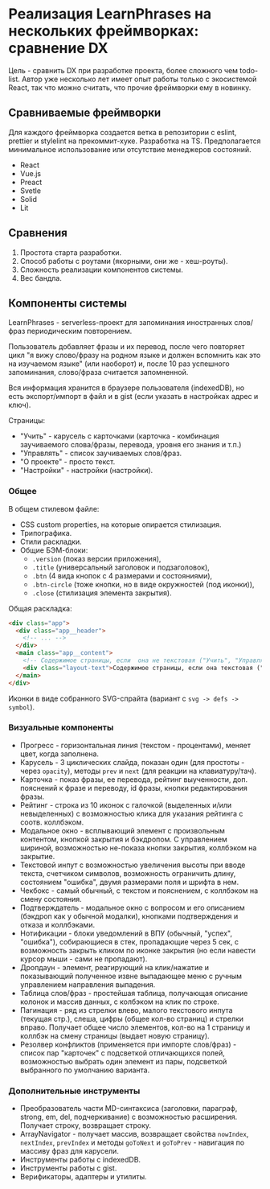 # Реализация LearnPhrases на нескольких фреймворках: сравнение DX

Цель - сравнить DX при разработке проекта, более сложного чем todo-list. Автор уже несколько лет имеет опыт работы только с экосистемой React, так что можно считать, что прочие фреймворки ему в новинку.



## Сравниваемые фреймворки

Для каждого фреймворка создается ветка в репозитории с eslint, prettier и stylelint на прекоммит-хуке. Разработка на TS. Предполагается минимальное использование или отсутствие менеджеров состояний.

- React
- Vue.js
- Preact
- Svetle
- Solid
- Lit



## Сравнения

1. Простота старта разработки.
2. Способ работы с роутами (якорными, они же - хеш-роуты).
3. Сложность реализации компонентов системы.
4. Вес бандла.



## Компоненты системы

LearnPhrases - serverless-проект для запоминания иностранных слов/фраз периодическим повторением.

Пользователь добавляет фразы и их перевод, после чего повторяет цикл "я вижу слово/фразу на родном языке и должен вспомнить как это на изучаемом языке" (или наоборот) и, после 10 раз успешного запоминания, слово/фраза считается запомненной.

Вся информация хранится в браузере пользователя (indexedDB), но есть экспорт/импорт в файл и в gist (если указать в настройках адрес и ключ).

Страницы:

- "Учить" - карусель с карточками (карточка - комбинация заучиваемого слова/фразы, перевода, уровня его знания и т.п.)
- "Управлять" - список заучиваемых слов/фраз.
- "О проекте" - просто текст.
- "Настройки" - настройки (настройки).


### Общее

В общем стилевом файле:

- CSS custom properties, на которые опирается стилизация.
- Трипографика.
- Стили раскладки.
- Общие БЭМ-блоки:
  - `.version` (показ версии приложения),
  - `.title` (универсальный заголовок и подзаголовок),
  - `.btn` (4 вида кнопок с 4 размерами и состояниями),
  - `.btn-circle` (тоже кнопки, но в виде окружностей (под иконки)),
  - `.close` (стилизация элемента закрытия).

Общая раскладка:

```html
<div class="app">
  <div class="app__header">
    <!-- ... -->
  </div>
  <main class="app__content">
    <!-- Содержимое страницы, если  она не текстовая ("Учить", "Управлять") -->
    <div class="layout-text">Содержимое страницы, если она текстовая ("О проекте", "Настройки")</div>
  </main>
</div>
```

Иконки в виде собранного SVG-спрайта (вариант с `svg -> defs -> symbol`).



### Визуальные компоненты

- Прогресс - горизонтальная линия (текстом - процентами), меняет цвет, когда заполнена.
- Карусель - 3 циклических слайда, показан один (для простоты - через `opacity`), методы `prev` и `next` (для реакции на клавиатуру/тач).
- Карточка - показ фразы, ее перевода, рейтинг выученности, доп. пояснений к фразе и переводу, id фразы, кнопки редактирования фразы.
- Рейтинг - строка из 10 иконок с галочкой (выделенных и/или невыделенных) с возможностью клика для указания рейтинга с соотв. коллбэком.
- Модальное окно - всплывающий элемент с произвольным контентом, кнопкой закрытия и бэкдропом. С управлением шириной, возможностью не-показа кнопки закрытия, коллбэком на закрытие.
- Текстовой инпут с возможностью увеличения высоты при вводе текста, счетчиком символов, возможность ограничить длину, состоянием "ошибка", двумя размерами поля и шрифта в нем.
- Чекбокс - самый обычный, с текстом и пояснением, с коллбэком на смену состояния.
- Подтверждатель - модальное окно с вопросом и его описанием (бэкдроп как у обычной модалки), кнопками подтверждения и отказа и коллбэками.
- Нотификации - блоки уведомлений в ВПУ (обычный, "успех", "ошибка"), собирающиеся в стек, пропадающие через 5 сек, с возможность закрыть кликом по иконке закрытия (но если навести курсор мыши - сами не пропадают).
- Дропдаун - элемент, реагирующий на клик/нажатие и показывающий полученное извне выпадающее меню с ручным управлением направления выпадения.
- Таблица слов/фраз - простейшая таблица, получающая описание колонок и массив данных, с колбэком на клик по строке.
- Пагинация - ряд из стрелки влево, малого текстового инпута (текущая стр.), слеша, цифры (общее кол-во страниц) и стрелки вправо. Получает общее число элементов, кол-во на 1 страницу и коллбэк на смену страницы (выдает новую страницу).
- Резолвер конфликтов (применяется при импорте слов/фраз) - список пар "карточек" с подсветкой отличающихся полей, возможностью выбрать один элемент из пары, подсветкой выбранного по умолчанию варианта.

### Дополнительные инструменты

- Преобразователь части MD-синтаксиса (заголовки, параграф, strong, em, del, подчеркивание) с возможностью расширения. Получает строку, возвращает строку.
- ArrayNavigator - получает массив, возвращает свойства  `nowIndex`, `nextIndex`, `prevIndex` и методы `goToNext` и `goToPrev` - навигация по массиву фраз для карусели.
- Инструменты работы с indexedDB.
- Инструменты работы с gist.
- Верификаторы, адаптеры и утилиты.
